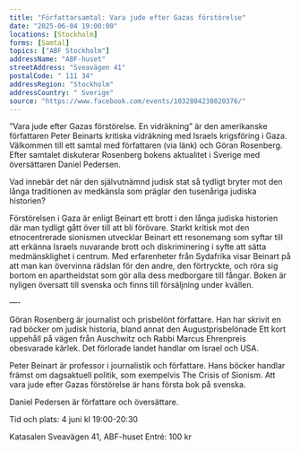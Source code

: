 ```yaml
---
title: "Författarsamtal: Vara jude efter Gazas förstörelse"
date: "2025-06-04 19:00:00"
locations: [Stockholm]
forms: [Samtal]
topics: ["ABF Stockholm"]
addressName: "ABF-huset"
streetAddress: "Sveavägen 41"
postalCode: " 111 34"
addressRegion: "Stockholm"
addressCountry: " Sverige"
source: "https://www.facebook.com/events/1032804238820376/"
---
```

”Vara jude efter Gazas förstörelse. En vidräkning” är den amerikanske författaren Peter Beinarts kritiska vidräkning med Israels krigsföring i Gaza. Välkommen till ett samtal med författaren (via länk) och Göran Rosenberg. Efter samtalet diskuterar Rosenberg bokens aktualitet i Sverige med översättaren Daniel Pedersen. 

Vad innebär det när den självutnämnd judisk stat så tydligt bryter mot den långa traditionen av medkänsla som präglar den tusenåriga judiska historien? 

Förstörelsen i Gaza är enligt Beinart ett brott i den långa judiska historien där man tydligt gått över till att bli förövare. Starkt kritisk mot den etnocentrerade sionismen utvecklar Beinart ett resonemang som syftar till att erkänna Israels nuvarande brott och diskriminering i syfte att sätta medmänsklighet i centrum. Med erfarenheter från Sydafrika visar Beinart på att man kan övervinna rädslan för den andre, den förtryckte, och röra sig bortom en apartheidstat som gör alla dess medborgare till fångar.
Boken är nyligen översatt till svenska och finns till försäljning under kvällen.


—-

Göran Rosenberg är journalist och prisbelönt författare. Han har skrivit en rad böcker om judisk historia, bland annat den Augustprisbelönade Ett kort uppehåll på vägen från Auschwitz och Rabbi Marcus Ehrenpreis obesvarade kärlek. Det förlorade landet handlar om Israel och USA.

Peter Beinart är professor i journalistik och författare. Hans böcker handlar främst om dagsaktuell politik, som exempelvis The Crisis of Sionism. Att vara jude efter Gazas förstörelse är hans första bok på svenska.

Daniel Pedersen är författare och översättare.


Tid och plats:
4 juni kl 19:00-20:30

Katasalen
Sveavägen 41, ABF-huset
Entré: 100 kr

